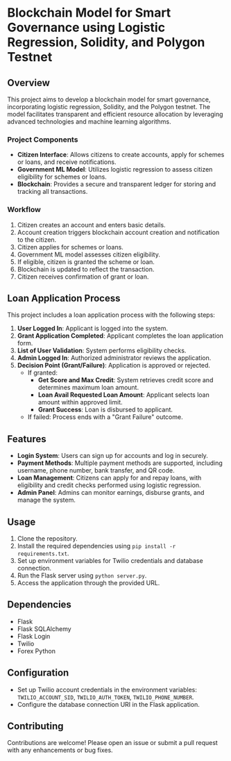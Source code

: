# Blockchain Model for Smart Governance using Logistic Regression, Solidity, and Polygon Testnet

## Overview
This project aims to develop a blockchain model for smart governance, incorporating logistic regression, Solidity, and the Polygon testnet. The model facilitates transparent and efficient resource allocation by leveraging advanced technologies and machine learning algorithms.

### Project Components
- **Citizen Interface**: Allows citizens to create accounts, apply for schemes or loans, and receive notifications.
- **Government ML Model**: Utilizes logistic regression to assess citizen eligibility for schemes or loans.
- **Blockchain**: Provides a secure and transparent ledger for storing and tracking all transactions.

### Workflow
1. Citizen creates an account and enters basic details.
2. Account creation triggers blockchain account creation and notification to the citizen.
3. Citizen applies for schemes or loans.
4. Government ML model assesses citizen eligibility.
5. If eligible, citizen is granted the scheme or loan.
6. Blockchain is updated to reflect the transaction.
7. Citizen receives confirmation of grant or loan.

## Loan Application Process
This project includes a loan application process with the following steps:
1. **User Logged In**: Applicant is logged into the system.
2. **Grant Application Completed**: Applicant completes the loan application form.
3. **List of User Validation**: System performs eligibility checks.
4. **Admin Logged In**: Authorized administrator reviews the application.
5. **Decision Point (Grant/Failure)**: Application is approved or rejected.
   - If granted:
     - **Get Score and Max Credit**: System retrieves credit score and determines maximum loan amount.
     - **Loan Avail Requested Loan Amount**: Applicant selects loan amount within approved limit.
     - **Grant Success**: Loan is disbursed to applicant.
   - If failed: Process ends with a "Grant Failure" outcome.

## Features
- **Login System**: Users can sign up for accounts and log in securely.
- **Payment Methods**: Multiple payment methods are supported, including username, phone number, bank transfer, and QR code.
- **Loan Management**: Citizens can apply for and repay loans, with eligibility and credit checks performed using logistic regression.
- **Admin Panel**: Admins can monitor earnings, disburse grants, and manage the system.

## Usage
1. Clone the repository.
2. Install the required dependencies using `pip install -r requirements.txt`.
3. Set up environment variables for Twilio credentials and database connection.
4. Run the Flask server using `python server.py`.
5. Access the application through the provided URL.

## Dependencies
- Flask
- Flask SQLAlchemy
- Flask Login
- Twilio
- Forex Python

## Configuration
- Set up Twilio account credentials in the environment variables: `TWILIO_ACCOUNT_SID`, `TWILIO_AUTH_TOKEN`, `TWILIO_PHONE_NUMBER`.
- Configure the database connection URI in the Flask application.

## Contributing
Contributions are welcome! Please open an issue or submit a pull request with any enhancements or bug fixes.
<!-- 
## License
[MIT License](LICENSE) -->
